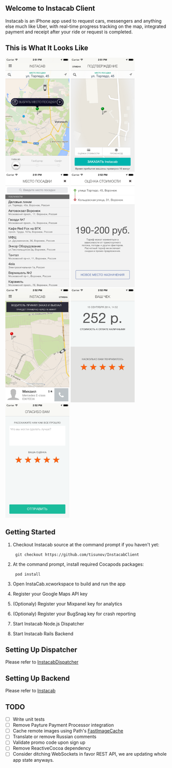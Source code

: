 ## Welcome to Instacab Client

Instacab is an iPhone app used to request cars, messengers and anything else much like Uber, with real-time progress tracking on the map, integrated payment and receipt after your ride or request is completed.

## This is What It Looks Like
<img src="./readme/request.png" alt="Request Screen" style="width:200px">
<img src="./readme/confirmation.png" alt="Confirmation Screen" style="width:200px">
<img src="./readme/pickup_location.png" alt="Choosing Manual Pickup Location" style="width:200px">
<img src="./readme/fare_quote.png" alt="Fare Quote" style="width:200px">
<img src="./readme/progress.png" alt="Waiting For Pickup" style="width:200px">
<img src="./readme/receipt.png" alt="Receipt" style="width:200px">
<img src="./readme/feedback.png" alt="Feedback" style="width:200px">

## Getting Started

1. Checkout Instacab source at the command prompt if you haven't yet:

        git checkout https://github.com/tisunov/InstacabClient

2. At the command prompt, install required Cocapods packages:

        pod install

3. Open InstaCab.xcworkspace to build and run the app
4. Register your Google Maps API key
5. (Optionaly) Register your Mixpanel key for analytics
6. (Optionaly) Register your BugSnag key for crash reporting
7. Start Instacab Node.js Dispatcher
8. Start Instacab Rails Backend

## Setting Up Dispatcher

Please refer to [InstacabDispatcher](https://github.com/tisunov/InstacabDispatcher/)

## Setting Up Backend

Please refer to [Instacab](https://github.com/tisunov/Instacab/)

## TODO

- [ ] Write unit tests
- [ ] Remove Payture Payment Processor integration
- [ ] Cache remote images using Path's [FastImageCache](https://github.com/path/FastImageCache)
- [ ] Translate or remove Russian comments
- [ ] Validate promo code upon sign up
- [ ] Remove ReactiveCocoa dependency
- [ ] Consider ditching WebSockets in favor REST API, we are updating whole app state anyways.